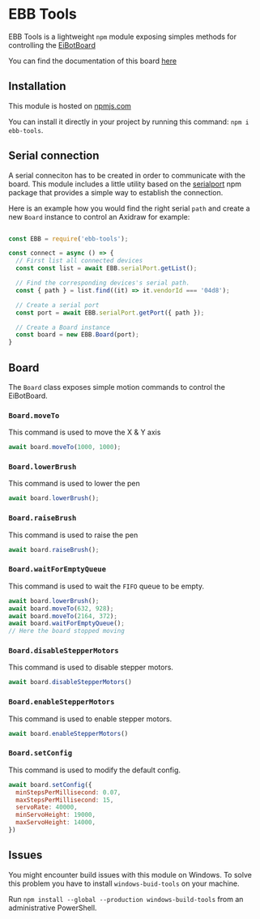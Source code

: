 # EBB Tools

EBB Tools is a lightweight `npm` module exposing simples methods for controlling the [EiBotBoard](http://www.schmalzhaus.com/EBB/)

You can find the documentation of this board [here](https://evil-mad.github.io/EggBot/ebb.html)

## Installation


This module is hosted on [npmjs.com](https://www.npmjs.com/search?q=ebb-tools)

You can install it directly in your project by running this command: `npm i ebb-tools`.

## Serial connection

A serial conneciton has to be created in order to communicate with the board. This module includes a little utility based on the [serialport](https://serialport.io/) npm package that provides a simple way to establish the connection.

Here is an example how you would find the right serial `path` and create a new `Board` instance to control an Axidraw for example:

```javascript

const EBB = require('ebb-tools');

const connect = async () => {
  // First list all connected devices
  const const list = await EBB.serialPort.getList();

  // Find the corresponding devices's serial path.
  const { path } = list.find((it) => it.vendorId === '04d8');

  // Create a serial port
  const port = await EBB.serialPort.getPort({ path });

  // Create a Board instance
  const board = new EBB.Board(port);
}

```

## Board

The `Board` class exposes simple motion commands to control the EiBotBoard.

### `Board.moveTo`

This command is used to move the X & Y axis

```javascript
await board.moveTo(1000, 1000);
```

### `Board.lowerBrush`

This command is used to lower the pen

```javascript
await board.lowerBrush();
```

### `Board.raiseBrush`

This command is used to raise the pen

```javascript
await board.raiseBrush();
```

### `Board.waitForEmptyQueue`

This command is used to wait the `FIFO` queue to be empty.

```javascript
await board.lowerBrush();
await board.moveTo(632, 928);
await board.moveTo(2164, 372);
await board.waitForEmptyQueue();
// Here the board stopped moving
```

### `Board.disableStepperMotors`

This command is used to disable stepper motors.

```javascript
await board.disableStepperMotors()
```

### `Board.enableStepperMotors`

This command is used to enable stepper motors.

```javascript
await board.enableStepperMotors()
```

### `Board.setConfig`

This command is used to modify the default config.

```javascript
await board.setConfig({
  minStepsPerMillisecond: 0.07,
  maxStepsPerMillisecond: 15,
  servoRate: 40000,
  minServoHeight: 19000,
  maxServoHeight: 14000,
})
```

## Issues

You might encounter build issues with this module on Windows. To solve this problem you have to install `windows-buid-tools` on your machine.

Run `npm install --global --production windows-build-tools` from an administrative PowerShell.
